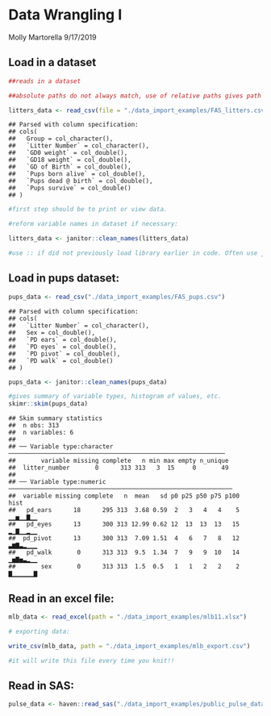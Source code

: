 Data Wrangling I
================
Molly Martorella
9/17/2019

## Load in a dataset

``` r
##reads in a dataset

##absolute paths do not always match, use of relative paths gives path from common starting point. Always use relative path, never absolute path (this allows you to send R project folder to someone, and they can do the same analysis).

litters_data <- read_csv(file = "./data_import_examples/FAS_litters.csv")
```

    ## Parsed with column specification:
    ## cols(
    ##   Group = col_character(),
    ##   `Litter Number` = col_character(),
    ##   `GD0 weight` = col_double(),
    ##   `GD18 weight` = col_double(),
    ##   `GD of Birth` = col_double(),
    ##   `Pups born alive` = col_double(),
    ##   `Pups dead @ birth` = col_double(),
    ##   `Pups survive` = col_double()
    ## )

``` r
#first step should be to print or view data.

#reform variable names in dataset if necessary:

litters_data <- janitor::clean_names(litters_data)

#use :: if did not previously load library earlier in code. Often use janitor::clean_names() because not using that library for anything else, and if attach that package can have name conflicts.
```

## Load in pups dataset:

``` r
pups_data <- read_csv("./data_import_examples/FAS_pups.csv")
```

    ## Parsed with column specification:
    ## cols(
    ##   `Litter Number` = col_character(),
    ##   Sex = col_double(),
    ##   `PD ears` = col_double(),
    ##   `PD eyes` = col_double(),
    ##   `PD pivot` = col_double(),
    ##   `PD walk` = col_double()
    ## )

``` r
pups_data <- janitor::clean_names(pups_data)

#gives summary of variable types, histogram of values, etc.
skimr::skim(pups_data)
```

    ## Skim summary statistics
    ##  n obs: 313 
    ##  n variables: 6 
    ## 
    ## ── Variable type:character ────────────────────────────────────────────────────────────
    ##       variable missing complete   n min max empty n_unique
    ##  litter_number       0      313 313   3  15     0       49
    ## 
    ## ── Variable type:numeric ──────────────────────────────────────────────────────────────
    ##  variable missing complete   n  mean   sd p0 p25 p50 p75 p100     hist
    ##   pd_ears      18      295 313  3.68 0.59  2   3   4   4    5 ▁▁▅▁▁▇▁▁
    ##   pd_eyes      13      300 313 12.99 0.62 12  13  13  13   15 ▂▁▇▁▁▂▁▁
    ##  pd_pivot      13      300 313  7.09 1.51  4   6   7   8   12 ▃▆▇▃▂▁▁▁
    ##   pd_walk       0      313 313  9.5  1.34  7   9   9  10   14 ▁▅▇▅▃▂▁▁
    ##       sex       0      313 313  1.5  0.5   1   1   2   2    2 ▇▁▁▁▁▁▁▇

## Read in an excel file:

``` r
mlb_data <- read_excel(path = "./data_import_examples/mlb11.xlsx")

# exporting data:

write_csv(mlb_data, path = "./data_import_examples/mlb_export.csv")

#it will write this file every time you knit!!
```

## Read in SAS:

``` r
pulse_data <- haven::read_sas("./data_import_examples/public_pulse_data.sas7bdat")
```
